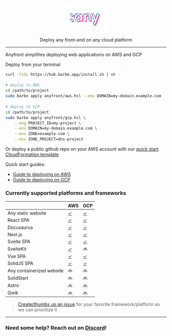 <p align="center">
    <a href="https://anyfront.dev/">
        <img src="./anyfront-logo.png" width="150"/>
    </a>
</p>
<p align="center">
Deploy any front-end on any cloud platform
</p>

---

Anyfront simplifies deploying web applications on AWS and GCP


Deploy from your terminal
```bash
curl -fsSL https://hub.barbe.app/install.sh | sh -

# deploy to AWS
cd /path/to/project
sudo barbe apply anyfront/aws.hcl --env DOMAIN=my-domain.example.com

# deploy to GCP
cd /path/to/project
sudo barbe apply anyfront/gcp.hcl \
    --eng PROJECT_ID=my-project \
    --env DOMAIN=my-domain.example.com \
    --env ZONE=example-com \
    --env ZONE_PROJECT=dns-project
```

Or deploy a public github repo on your AWS account with our [quick start CloudFormation template](https://hub.barbe.app/anyfront/try.cloudformation.yml)

Quick start guides:
- [Guide to deploying on AWS](./docs/deploying-to-aws.md)
- [Guide to deploying on GCP](./docs/deploying-to-gcp.md)

### Currently supported platforms and frameworks

|                           | AWS                          | GCP                          |
|---------------------------|------------------------------|------------------------------|
| Any static website        | [✓](docs/static-websites.md) | [✓](docs/static-websites.md) |
| React SPA                 | [✓](docs/static-websites.md) | [✓](docs/static-websites.md) |
| Docusaurus                | [✓](docs/static-websites.md) | [✓](docs/static-websites.md) |
| Next.js                   | [✓](examples/nextjs_aws/)    | [✓](examples/nextjs_gcp/)    |
| Svelte SPA                | [✓](docs/static-websites.md) | [✓](docs/static-websites.md) |
| SvelteKit                 | [✓](examples/sveltekit_aws/) | 🔜                           |
| Vue SPA                   | [✓](docs/static-websites.md) | [✓](docs/static-websites.md) |
| SolidJS SPA               | [✓](docs/static-websites.md) | [✓](docs/static-websites.md) |
| Any containerized website | 🔜                           | 🔜                           |
| SolidStart                | 🔜                           | 🔜                           |
| Astro                     | 🔜                           | 🔜                           |
| Qwik                      | 🔜                           | 🔜                           |


> [Create/thumbs up an issue](https://github.com/Plenituz/anyfront/issues?q=is%3Aissue+is%3Aopen+label%3Aenhancement) for your favorite framework/platform so we can prioritize it

---
### Need some help? Reach out on [Discord](https://hub.barbe.app/discord)!